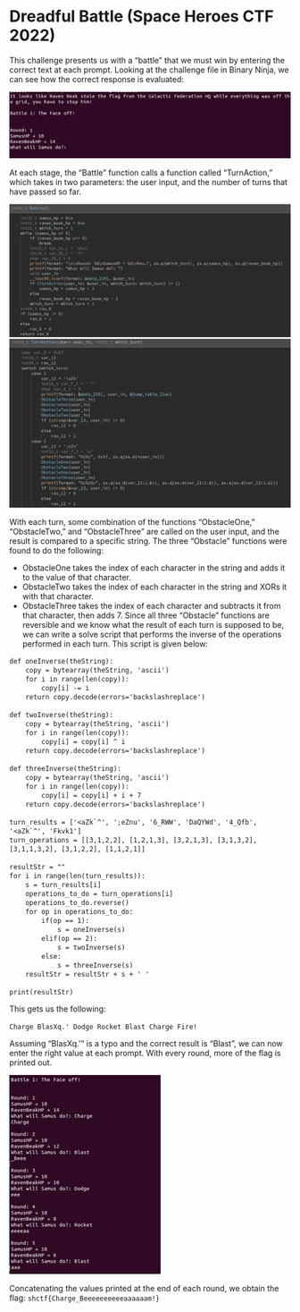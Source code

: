 # Dreadful Battle (Space Heroes CTF 2022)
 
This challenge presents us with a “battle” that we must win by entering the correct text at each prompt. Looking at the challenge file in Binary Ninja, we can see how the correct response is evaluated:
 
![](/ctf_screenshots/dreadful_1.png)

At each stage, the “Battle” function calls a function called “TurnAction,” which takes in two parameters: the user input, and the number of turns that have passed so far.
 
![](/ctf_screenshots/dreadful_2.png)
![](/ctf_screenshots/dreadful_3.png)
 
With each turn, some combination of the functions “ObstacleOne,” “ObstacleTwo,” and “ObstacleThree” are called on the user input, and the result is compared to a specific string. The three “Obstacle” functions were found to do the following:
-	ObstacleOne takes the index of each character in the string and adds it to the value of that character.
-	ObstacleTwo takes the index of each character in the string and XORs it with that character.
-	ObstacleThree takes the index of each character and subtracts it from that character, then adds 7.
Since all three “Obstacle” functions are reversible and we know what the result of each turn is supposed to be, we can write a solve script that performs the inverse of the operations performed in each turn. This script is given below:

```
def oneInverse(theString):
    copy = bytearray(theString, 'ascii')
    for i in range(len(copy)):
        copy[i] -= i
    return copy.decode(errors='backslashreplace')

def twoInverse(theString):
    copy = bytearray(theString, 'ascii')
    for i in range(len(copy)):
        copy[i] = copy[i] ^ i
    return copy.decode(errors='backslashreplace')

def threeInverse(theString):
    copy = bytearray(theString, 'ascii')
    for i in range(len(copy)):
        copy[i] = copy[i] + i + 7
    return copy.decode(errors='backslashreplace')

turn_results = ['<aZk`^', ';eZnu', '6_RWW', 'DaQYWd', '4_Qfb', '<aZk`^', 'Fkvk1']
turn_operations = [[3,1,2,2], [1,2,1,3], [3,2,1,3], [3,1,3,2], [3,1,1,3,2], [3,1,2,2], [1,1,2,1]]

resultStr = ""
for i in range(len(turn_results)):
    s = turn_results[i]
    operations_to_do = turn_operations[i]
    operations_to_do.reverse()
    for op in operations_to_do:
        if(op == 1):
            s = oneInverse(s)
        elif(op == 2):
            s = twoInverse(s)
        else:
            s = threeInverse(s)
    resultStr = resultStr + s + ' '

print(resultStr)
```

This gets us the following:

`Charge BlasXq.' Dodge Rocket Blast Charge Fire!`

Assuming “BlasXq.'” is a typo and the correct result is “Blast”, we can now enter the right value at each prompt. With every round, more of the flag is printed out.

![](/ctf_screenshots/dreadful_4.png)
 
Concatenating the values printed at the end of each round, we obtain the flag: `shctf{Charge_Beeeeeeeeeeaaaaaam!}`
